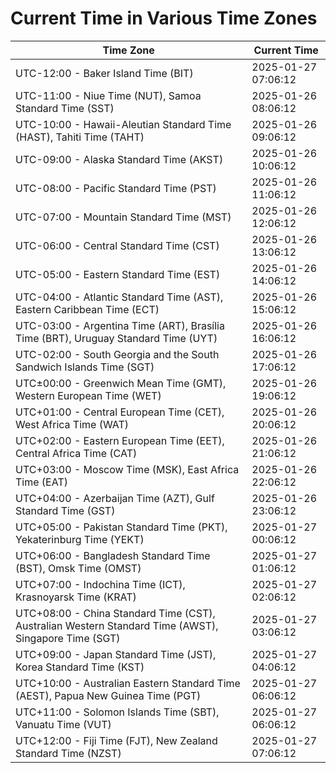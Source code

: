 # Current Time in Various Time Zones

| Time Zone | Current Time |
|-----------|--------------|
| UTC-12:00 - Baker Island Time (BIT) | 2025-01-27 07:06:12 |
| UTC-11:00 - Niue Time (NUT), Samoa Standard Time (SST) | 2025-01-26 08:06:12 |
| UTC-10:00 - Hawaii-Aleutian Standard Time (HAST), Tahiti Time (TAHT) | 2025-01-26 09:06:12 |
| UTC-09:00 - Alaska Standard Time (AKST) | 2025-01-26 10:06:12 |
| UTC-08:00 - Pacific Standard Time (PST) | 2025-01-26 11:06:12 |
| UTC-07:00 - Mountain Standard Time (MST) | 2025-01-26 12:06:12 |
| UTC-06:00 - Central Standard Time (CST) | 2025-01-26 13:06:12 |
| UTC-05:00 - Eastern Standard Time (EST) | 2025-01-26 14:06:12 |
| UTC-04:00 - Atlantic Standard Time (AST), Eastern Caribbean Time (ECT) | 2025-01-26 15:06:12 |
| UTC-03:00 - Argentina Time (ART), Brasília Time (BRT), Uruguay Standard Time (UYT) | 2025-01-26 16:06:12 |
| UTC-02:00 - South Georgia and the South Sandwich Islands Time (SGT) | 2025-01-26 17:06:12 |
| UTC±00:00 - Greenwich Mean Time (GMT), Western European Time (WET) | 2025-01-26 19:06:12 |
| UTC+01:00 - Central European Time (CET), West Africa Time (WAT) | 2025-01-26 20:06:12 |
| UTC+02:00 - Eastern European Time (EET), Central Africa Time (CAT) | 2025-01-26 21:06:12 |
| UTC+03:00 - Moscow Time (MSK), East Africa Time (EAT) | 2025-01-26 22:06:12 |
| UTC+04:00 - Azerbaijan Time (AZT), Gulf Standard Time (GST) | 2025-01-26 23:06:12 |
| UTC+05:00 - Pakistan Standard Time (PKT), Yekaterinburg Time (YEKT) | 2025-01-27 00:06:12 |
| UTC+06:00 - Bangladesh Standard Time (BST), Omsk Time (OMST) | 2025-01-27 01:06:12 |
| UTC+07:00 - Indochina Time (ICT), Krasnoyarsk Time (KRAT) | 2025-01-27 02:06:12 |
| UTC+08:00 - China Standard Time (CST), Australian Western Standard Time (AWST), Singapore Time (SGT) | 2025-01-27 03:06:12 |
| UTC+09:00 - Japan Standard Time (JST), Korea Standard Time (KST) | 2025-01-27 04:06:12 |
| UTC+10:00 - Australian Eastern Standard Time (AEST), Papua New Guinea Time (PGT) | 2025-01-27 06:06:12 |
| UTC+11:00 - Solomon Islands Time (SBT), Vanuatu Time (VUT) | 2025-01-27 06:06:12 |
| UTC+12:00 - Fiji Time (FJT), New Zealand Standard Time (NZST) | 2025-01-27 07:06:12 |
